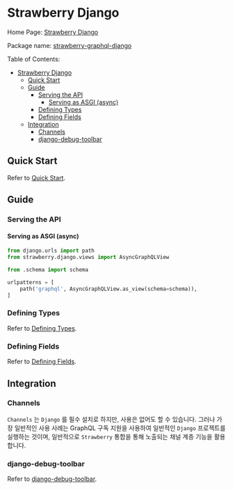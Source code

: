 # Strawberry Django

Home Page: [Strawberry Django](https://strawberry-graphql.github.io/strawberry-django/)

Package name: [strawberry-graphql-django](https://github.com/strawberry-graphql/strawberry-django)

Table of Contents:

- [Strawberry Django](#strawberry-django)
  - [Quick Start](#quick-start)
  - [Guide](#guide)
    - [Serving the API](#serving-the-api)
      - [Serving as ASGI (async)](#serving-as-asgi-async)
    - [Defining Types](#defining-types)
    - [Defining Fields](#defining-fields)
  - [Integration](#integration)
    - [Channels](#channels)
    - [django-debug-toolbar](#django-debug-toolbar)

## Quick Start

Refer to [Quick Start](https://strawberry.rocks/docs).

## Guide

### Serving the API

#### Serving as ASGI (async)

```python
from django.urls import path
from strawberry.django.views import AsyncGraphQLView

from .schema import schema

urlpatterns = [
    path('graphql', AsyncGraphQLView.as_view(schema=schema)),
]
```

### Defining Types

Refer to [Defining Types](https://strawberry-graphql.github.io/strawberry-django/guide/types/).

### Defining Fields

Refer to [Defining Fields](https://strawberry-graphql.github.io/strawberry-django/guide/fields/).

## Integration

### Channels

`Channels` 는 `Django` 를 필수 설치로 하지만, 사용은 없어도 할 수 있습니다.
그러나 가장 일반적인 사용 사례는 GraphQL 구독 지원을 사용하여 일반적인 `Django` 프로젝트를 실행하는 것이며, 일반적으로 `Strawberry` 통합을 통해 노출되는 채널 계층 기능을 활용합니다.

### django-debug-toolbar

Refer to [django-debug-toolbar](https://strawberry-graphql.github.io/strawberry-django/integrations/debug-toolbar/).
